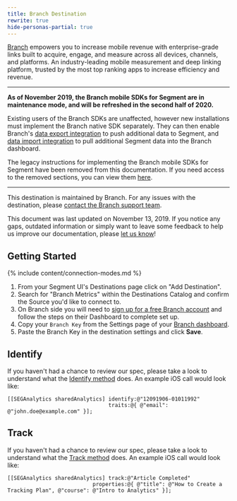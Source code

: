 ```yaml
---
title: Branch Destination
rewrite: true
hide-personas-partial: true
---
```


[Branch](https://branch.io/?utm_source=segmentio&utm_medium=docs&utm_campaign=partners) empowers you to increase mobile revenue with enterprise-grade links built to acquire, engage, and measure across all devices, channels, and platforms. An industry-leading mobile measurement and deep linking platform, trusted by the most top ranking apps to increase efficiency and revenue.

---

**As of November 2019, the Branch mobile SDKs for Segment are in maintenance mode, and will be refreshed in the second half of 2020.**

Existing users of the Branch SDKs are unaffected, however new installations must implement the Branch native SDK separately. They can then enable Branch's [data export integration](https://docs.branch.io/integrations/segment-export/) to push additional data to Segment, and [data import integration](https://docs.branch.io/integrations/segment-import/) to pull additional Segment data into the Branch dashboard.

The legacy instructions for implementing the Branch mobile SDKs for Segment have been removed from this documentation. If you need access to the removed sections, you can view them [here](https://web.archive.org/web/20191113225102/https://segment.com/docs/destinations/branch-metrics/).

---

This destination is maintained by Branch. For any issues with the destination, please [contact the Branch support team](https://support.branch.io/support/home).

This document was last updated on November 13, 2019. If you notice any gaps, outdated information or simply want to leave some feedback to help us improve our documentation, please [let us know](https://segment.com/help/contact)!

## Getting Started

{% include content/connection-modes.md %}

  1. From your Segment UI's Destinations page click on "Add Destination".
  2. Search for "Branch Metrics" within the Destinations Catalog and confirm the Source you'd like to connect to.
  3. On Branch side you will need to [sign up for a free Branch account](http://branch.io/signup?bmp=segment) and follow the steps on their Dashboard to complete set up.
  4. Copy your `Branch Key` from the Settings page of your [Branch dashboard](https://dashboard.branch.io/#/settings).
  5. Paste the Branch Key in the destination settings and click **Save**.


## Identify

If you haven't had a chance to review our spec, please take a look to understand what the [Identify method](https://segment.com/docs/spec/identify/) does. An example iOS call would look like:
```ios
[[SEGAnalytics sharedAnalytics] identify:@"12091906-01011992"
                                traits:@{ @"email": @"john.doe@example.com" }];
```

## Track

If you haven't had a chance to review our spec, please take a look to understand what the [Track method](https://segment.com/docs/spec/track/) does. An example iOS call would look like:

```ios
[[SEGAnalytics sharedAnalytics] track:@"Article Completed"
                           properties:@{ @"title": @"How to Create a Tracking Plan", @"course": @"Intro to Analytics" }];
```
